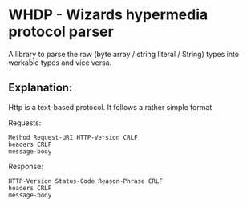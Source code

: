 # WHDP - Wizards hypermedia protocol parser

A library to parse the raw (byte array / string literal / String) types 
into workable types and vice versa.


## Explanation:

Http is a text-based protocol. It follows a rather simple format

Requests:
```text
Method Request-URI HTTP-Version CRLF
headers CRLF
message-body
```

Response:
```text
HTTP-Version Status-Code Reason-Phrase CRLF
headers CRLF
message-body
```


